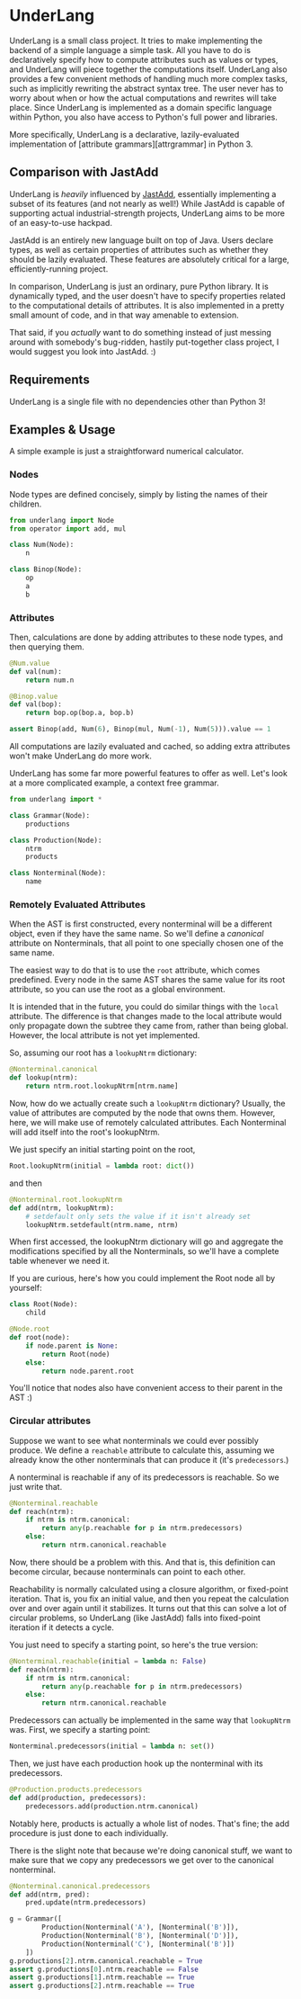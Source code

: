[jastadd]: http://jastadd.org/
[attrgrammr]: https://en.wikipedia.org/wiki/Attribute_grammar

# UnderLang

UnderLang is a small class project. It tries to make implementing the backend
of a simple language a simple task.
All you have to do is declaratively specify how to compute attributes
such as values or types,
and UnderLang will piece together the computations itself.
UnderLang also provides a few convenient methods of handling
much more complex tasks, such as implicitly rewriting the
abstract syntax tree. The user never has to worry about when
or how the actual computations and rewrites will take place.
Since UnderLang is implemented as a domain specific language within
Python, you also have access to Python's full power and libraries.

More specifically, UnderLang is a declarative, lazily-evaluated implementation
of [attribute grammars][attrgrammar] in Python 3.

## Comparison with JastAdd

UnderLang is _heavily_ influenced by [JastAdd][jastadd],
essentially implementing a subset of its features
(and not nearly as well!)
While JastAdd is capable of supporting actual industrial-strength
projects, UnderLang aims to be more of an easy-to-use hackpad.

JastAdd is an entirely new language built on top of Java.
Users declare types, as well as certain properties of attributes
such as whether they should be lazily evaluated.
These features are absolutely critical for a large, efficiently-running
project.

In comparison, UnderLang is just an ordinary, pure Python library.
It is dynamically typed, and the user doesn't have to specify
properties related to the computational details of attributes.
It is also implemented in a pretty small amount of code,
and in that way amenable to extension.

That said, if you _actually_ want to do something instead of just
messing around with somebody's bug-ridden, hastily put-together class
project, I would suggest you look into JastAdd. :)

## Requirements

UnderLang is a single file with no dependencies other than Python 3!

## Examples & Usage

A simple example is just a straightforward numerical calculator.

### Nodes

Node types are defined concisely, simply by listing the names
of their children.

```python
from underlang import Node
from operator import add, mul

class Num(Node):
    n

class Binop(Node):
    op
    a
    b
```

### Attributes

Then, calculations are done by adding attributes to these node types,
and then querying them.

```python
@Num.value
def val(num):
    return num.n

@Binop.value
def val(bop):
    return bop.op(bop.a, bop.b)

assert Binop(add, Num(6), Binop(mul, Num(-1), Num(5))).value == 1
```

All computations are lazily evaluated and cached, so adding extra
attributes won't make UnderLang do more work.

UnderLang has some far more powerful features to offer as well.
Let's look at a more complicated example, a context free grammar.

```python
from underlang import *

class Grammar(Node):
    productions

class Production(Node):
    ntrm
    products

class Nonterminal(Node):
    name
```

### Remotely Evaluated Attributes

When the AST is first constructed, every nonterminal
will be a different object, even if they have the same name.
So we'll define a _canonical_ attribute on Nonterminals,
that all point to one specially chosen one of the same name.

The easiest way to do that is to use the `root` attribute,
which comes predefined. Every node in the same AST shares
the same value for its root attribute, so you can use the
root as a global environment.

It is intended that in the future, you could do similar things
with the `local` attribute. The difference is that changes made
to the local attribute would only propagate down the subtree
they came from, rather than being global.
However, the local attribute is not yet implemented.

So, assuming our root has a `lookupNtrm` dictionary:

```python
@Nonterminal.canonical
def lookup(ntrm):
    return ntrm.root.lookupNtrm[ntrm.name]
```

Now, how do we actually create such a `lookupNtrm` dictionary?
Usually, the value of attributes are computed by the node
that owns them. However, here, we will make use of remotely
calculated attributes. Each Nonterminal will add itself into
the root's lookupNtrm.

We just specify an initial starting point on the root,

```python
Root.lookupNtrm(initial = lambda root: dict())
```

and then

```python
@Nonterminal.root.lookupNtrm
def add(ntrm, lookupNtrm):
    # setdefault only sets the value if it isn't already set
    lookupNtrm.setdefault(ntrm.name, ntrm)
```

When first accessed, the lookupNtrm dictionary will
go and aggregate the modifications specified by all
the Nonterminals, so we'll have a complete table whenever we need it.

If you are curious, here's how you could implement the Root
node all by yourself:

```python
class Root(Node):
    child

@Node.root
def root(node):
    if node.parent is None:
        return Root(node)
    else:
        return node.parent.root
```

You'll notice that nodes also have convenient access to their parent in the AST :)

### Circular attributes

Suppose we want to see what nonterminals we could ever possibly
produce. We define a `reachable` attribute to calculate this,
assuming we already know the other nonterminals that can produce it
(it's `predecessors`.)

A nonterminal is reachable if any of its predecessors is reachable.
So we just write that.

```python
@Nonterminal.reachable
def reach(ntrm):
    if ntrm is ntrm.canonical:
        return any(p.reachable for p in ntrm.predecessors)
    else:
        return ntrm.canonical.reachable
```

Now, there should be a problem with this. And that is,
this definition can become circular, because nonterminals can
point to each other.

Reachability is normally calculated using a closure algorithm,
or fixed-point iteration. That is, you fix an initial value,
and then you repeat the calculation over and over again until it
stabilizes. It turns out that this can solve a lot of
circular problems, so UnderLang (like JastAdd) falls into
fixed-point iteration if it detects a cycle.

You just need to specify a starting point, so here's the
true version:

```python
@Nonterminal.reachable(initial = lambda n: False)
def reach(ntrm):
    if ntrm is ntrm.canonical:
        return any(p.reachable for p in ntrm.predecessors)
    else:
        return ntrm.canonical.reachable
```

Predecessors can actually be implemented in the same way that
`lookupNtrm` was. First, we specify a starting point:

```python
Nonterminal.predecessors(initial = lambda n: set())
```

Then, we just have each production hook up the
nonterminal with its predecessors.

```python
@Production.products.predecessors
def add(production, predecessors):
    predecessors.add(production.ntrm.canonical)
```

Notably here, products is actually a whole list of nodes.
That's fine; the add procedure is just done to each individually.

There is the slight note that
because we're doing canonical stuff, we want to make
sure that we copy any predecessors we get over to the
canonical nonterminal.

```python
@Nonterminal.canonical.predecessors
def add(ntrm, pred):
    pred.update(ntrm.predecessors)

g = Grammar([
        Production(Nonterminal('A'), [Nonterminal('B')]),
        Production(Nonterminal('B'), [Nonterminal('D')]),
        Production(Nonterminal('C'), [Nonterminal('B')])
    ])
g.productions[2].ntrm.canonical.reachable = True
assert g.productions[0].ntrm.reachable == False
assert g.productions[1].ntrm.reachable == True
assert g.productions[2].ntrm.reachable == True
```



